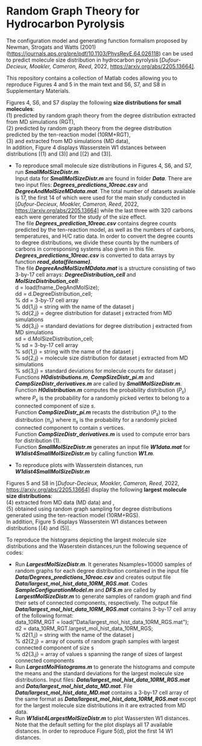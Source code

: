 # Random Graph Theory for Hydrocarbon Pyrolysis
The configuration model and generating function formalism proposed by Newman, Strogats and Watts (2001) 
(https://journals.aps.org/pre/pdf/10.1103/PhysRevE.64.026118)
can be used to predict molecule size distribution in hydrocarbon pyrolysis 
[*Dufour-Decieux, Moakler, Cameron, Reed*, 2022, https://arxiv.org/abs/2205.13664].

This repository contains a collection of Matlab codes allowing you to reproduce Figures 4 and 5 in the main text and S6, S7, and S8 in Supplementary Materials.

Figures 4, S6, and S7 display the following **size distributions for small molecules**: <br>
(1) predicted by random graph theory from the degree distribution extracted from MD simulations (RGT), <br>
(2) predicted by random graph theory from the degree distribution predicted by the ten-reaction model (10RM+RGT),<br>
(3) and extracted from MD simulations (MD data),<br>
In addition, Figure 4 displays Wasserstein W1 dstances between distributions [(1) and (3)] and [(2) and (3)].

* To reproduce small molecule size distributions in Figures 4, S6, and S7, run ***SmallMolSizeDistr.m***. <br>
Input data for ***SmallMolSizeDistr.m*** are found in folder ***Data***. There are two input files: ***Degrees_predictions_10reac.csv*** and ***DegreeAndMolSizeMDdata.mat***. The total number of datasets available is 17, the first 14 of which were used for the main study conducted in [*Dufour-Decieux, Moakler, Cameron, Reed*, 2022, https://arxiv.org/abs/2205.13664] while the last three with 320 carbons each were generated for the study of the size effect.<br>
The file ***Degrees_prediction_10reac.csv*** contains degree counts predicted by the ten-reaction model, as well as  the numbers of carbons, temperatures, and H/C ratio data. In order to convert the degree counts to degree distributions, we divide these counts by the numbers of carbons in corresponsing systems also given in this file. ***Degrees_predictions_10reac.csv*** is converted to data arrays by function ***read_data(filename)***. <br>
The file ***DegreeAndMolSizeMDdata.mat*** is a structure consisting of two 3-by-17 cell arrays: ***DegreeDistribution_cell*** and ***MolSizeDistribution_cell***:<br>
d = load(fname_DegAndMolSize);<br>
dd = d.DegreeDistribution_cell;<br>
% dd = 3-by-17 cell array<br>
% dd{1,j} = string with the name of the dataset j<br>
% dd{2,j} = degree distribution for dataset j extracted from MD simulations<br>
% dd{3,j} = standard deviations for degree distribution j extracted from MD simulations<br>
sd = d.MolSizeDistribution_cell; <br>
% sd = 3-by-17 cell array <br>
% sd{1,j} = string with the name of the dataset j <br>
% sd{2,j} = molecule size distribution for dataset j extracted from MD simulations <br>
% sd{3,j} = standard deviations for molecule counts for dataset j  <br>
Functions ***H0distributions.m***, ***CompSizeDistr_pi.m*** and ***CompSizeDistr_derivatives.m*** are called by ***SmallMolSizeDistr.m***. <br>
Function ***H0distribution.m*** computes the probability distribution $(P_s)$ where $P_s$ is the probability for a randomly picked vertex to belong to a connected component of size $s$. <br>
Function ***CompSizeDistr_pi.m*** recasts the distribution $(P_s)$ to the distribution $(\pi_s)$ where $\pi_s$ is the probability for a randomly picked connected component to contain $s$ vertices. <br>
Function ***CompSizeDistr_derivatives.m*** is used to compute error bars for distribution (1). <br> 
Function ***SmallMolSizeDistr.m*** generates an input file ***W1data.mat*** for ***W1dist4SmallMolSizeDistr.m*** by calling function ***W1.m***.

* To reproduce plots with Wasserstein distances, run ***W1dist4SmallMolSizeDistr.m***

Figures 5 and S8 in [*Dufour-Decieux, Moakler, Cameron, Reed*, 2022, https://arxiv.org/abs/2205.13664] display the following **largest molecule size distributions**:<br> 
(4) extracted from MD data (MD data) and ,<br>
(5) obtained using random graph sampling for degree distributions generated using the ten-reaction model (10RM+RGS). <br>
In addition, Figure 5 displays Wasserstein W1 distances between distributions [(4) and (5)].<br>

To reproduce the histograms depicting the largest molecule size distributions  and the Waserstein distances,run the following sequence of codes:<br>
* Run ***LargestMolSizeDistr.m***. It generates Nsamples=10000 samples of random graphs for each degree distribution contained in the input file ***Data/Degrees_predictions_10reac.csv*** and creates output file ***Data/largest_mol_hist_data_10RM_RGS.mat***. Codes ***SampleConfigurationModel.m*** and ***DFS.m*** are called by ***LargestMolSizeDistr.m*** to generate samples of random graph and find their sets of connected components, respectively. The output file ***Data/largest_mol_hist_data_10RM_RGS.mat*** contains 3-by-17 cell array of the following format: <br>
data_10RM_RGT = load("Data/largest_mol_hist_data_10RM_RGS.mat");<br>
d2 = data_10RM_RGT.largest_mol_hist_data_10RM_RGS; <br>
% d2{1,j} = string with the name of the dataset j<br>
% d2{2,j} = array of counts of random graph samples with largest connected component of size s<br>
% d2{3,j} = array of values s spanning the range of sizes of largest connected components<br>
* Run ***LargestMolHistograms.m*** to generate the histograms and compute the means and the standard deviations for the largest molecule size distributions. Input files: ***Data/largest_mol_hist_data_10RM_RGS.mat*** and ***Data/largest_mol_hist_data_MD.mat***. File ***Data/largest_mol_hist_data_MD.mat*** contains a 3-by-17 cell array of the same format as ***Data/largest_mol_hist_data_10RM_RGS.mat*** except for the largest molecule size distributions in it are extracted from MD data.<br>
* Run ***W1dist4LargestMolSizeDistr.m*** to plot Wassersten W1 distances. Note that the default setting for the plot displays all 17 available distances. In order to reproduce Figure 5(d), plot the first 14 W1 distances.
